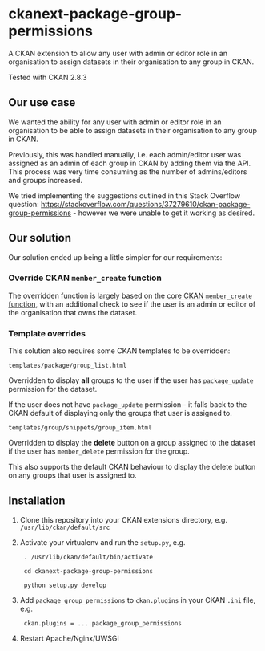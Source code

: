 # ckanext-package-group-permissions
A CKAN extension to allow any user with admin or editor role in an organisation to assign datasets in their organisation to any group in CKAN.

Tested with CKAN 2.8.3

## Our use case

We wanted the ability for any user with admin or editor role in an organisation to be able to assign datasets in their organisation to any group in CKAN.

Previously, this was handled manually, i.e. each admin/editor user was assigned as an admin of each group in CKAN by adding them via the API. This process was very time consuming as the number of admins/editors and groups increased.

We tried implementing the suggestions outlined in this Stack Overflow question: https://stackoverflow.com/questions/37279610/ckan-package-group-permissions - however we were unable to get it working as desired.

## Our solution

Our solution ended up being a little simpler for our requirements:

### Override CKAN `member_create` function

The overridden function is largely based on the [core CKAN `member_create` function](https://github.com/ckan/ckan/blob/2.8/ckan/logic/auth/create.py#L229), with an additional check to see if the user is an admin or editor of the organisation that owns the dataset.

### Template overrides

This solution also requires some CKAN templates to be overridden:

`templates/package/group_list.html`

Overridden to display **all** groups to the user **if** the user has `package_update` permission for the dataset.

If the user does not have `package_update` permission - it falls back to the CKAN default of displaying only the groups that user is assigned to.

`templates/group/snippets/group_item.html`

Overridden to display the **delete** button on a group assigned to the dataset if the user has `member_delete` permission for the group.

This also supports the default CKAN behaviour to display the delete button on any groups that user is assigned to.

## Installation

1. Clone this repository into your CKAN extensions directory, e.g. `/usr/lib/ckan/default/src`
1. Activate your virtualenv and run the `setup.py`, e.g.

        . /usr/lib/ckan/default/bin/activate

        cd ckanext-package-group-permissions

        python setup.py develop

1. Add `package_group_permissions` to `ckan.plugins` in your CKAN `.ini` file, e.g.

        ckan.plugins = ... package_group_permissions

1. Restart Apache/Nginx/UWSGI
